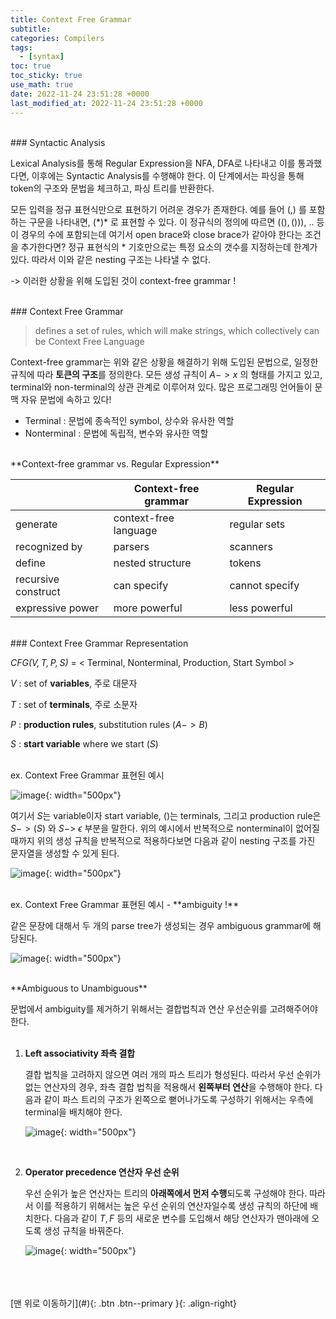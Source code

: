 ```yaml
---
title: Context Free Grammar
subtitle: 
categories: Compilers
tags:
  - [syntax]
toc: true
toc_sticky: true
use_math: true
date: 2022-11-24 23:51:28 +0000
last_modified_at: 2022-11-24 23:51:28 +0000
---
```


<br/>
### Syntactic Analysis

Lexical Analysis를 통해 Regular Expression을 NFA, DFA로 나타내고 이를 통과했다면, 이후에는 Syntactic Analysis를 수행해야 한다. 이 단계에서는 파싱을 통해 token의 구조와 문법을 체크하고,  파싱 트리를 반환한다. 

모든 입력을 정규 표현식만으로 표현하기 어려운 경우가 존재한다. 예를 들어 ${ ( , ) }$ 를 포함하는 구문을 나타내면, $($\*$)$\* 로 표현할 수 있다. 이 정규식의 정의에 따르면 $((), ()))$, .. 등이 경우의 수에 포함되는데 여기서 open brace와 close brace가 같아야 한다는 조건을 추가한다면?  정규 표현식의 \* 기호만으로는 특정 요소의 갯수를 지정하는데 한계가 있다. 따라서 이와 같은 nesting 구조는 나타낼 수 없다.

-> 이러한 상황을 위해 도입된 것이 context-free grammar !


<br/>
### Context Free Grammar

> defines a set of rules, which will make strings, which collectively can be Context Free Language
> 

Context-free grammar는 위와 같은 상황을 해결하기 위해 도입된 문법으로, 일정한 규칙에 따라 **토큰의 구조**를 정의한다. 모든 생성 규칙이 $A -> x$ 의 형태를 가지고 있고, terminal와 non-terminal의 상관 관계로 이루어져 있다. 많은 프로그래밍 언어들이 문맥 자유 문법에 속하고 있다!

- Terminal : 문법에 종속적인 symbol, 상수와 유사한 역할
- Nonterminal : 문법에 독립적, 변수와 유사한 역할

<br/>
**Context-free grammar vs. Regular Expression**

|  | Context-free grammar | Regular Expression |
| --- | --- | --- |
| generate | context-free language | regular sets |
| recognized by | parsers | scanners |
| define | nested structure | tokens |
| recursive construct | can specify  | cannot specify  |
| expressive power | more powerful | less powerful |


<br/>
### Context Free Grammar Representation

*$CFG(V, T, P, S)$* = < Terminal, Nonterminal, Production, Start Symbol >

 $V$ : set of **variables**, 주로 대문자

 $T$ : set of **terminals**, 주로 소문자 

 $P$ : **production rules**,  substitution rules ($A -> B$)

 $S$ : **start variable** where we start ($S$)

<br/>
 ex. Context Free Grammar 표현된 예시

![image](https://user-images.githubusercontent.com/86834982/205468439-c90f8942-18ab-48ec-89de-9365b2014f9f.png){: width="500px"} 

여기서 $S$는 variable이자 start variable, $()$는 terminals, 그리고 production rule은 $S -> (S)$ 와 $S ->$ $\epsilon$ 부분을 말한다. 위의 예시에서 반복적으로 nonterminal이 없어질 때까지 위의 생성 규칙을 반복적으로 적용하다보면 다음과 같이 nesting 구조를 가진 문자열을 생성할 수 있게 된다. 

![image](https://user-images.githubusercontent.com/86834982/205468440-e8a032ac-3805-46ad-9b97-f7f4d833e855.png){: width="500px"} 
  
<br/>
ex. Context Free Grammar 표현된 예시 - **ambiguity !**

같은 문장에 대해서 두 개의 parse tree가 생성되는 경우 ambiguous grammar에 해당된다. 

![image](https://user-images.githubusercontent.com/86834982/205468438-0f346493-b194-486d-a7c2-c9eca06720a9.png){: width="500px"} 

  
<br/>
**Ambiguous to Unambiguous**

문법에서 ambiguity를 제거하기 위해서는 결합법칙과 연산 우선순위를 고려해주어야 한다.  
    <br/>
1. **Left associativity 좌측 결합**
    
    결합 법칙을 고려하지 않으면 여러 개의 파스 트리가 형성된다. 따라서 우선 순위가 없는 연산자의 경우, 좌측 결합 법칙을 적용해서 **왼쪽부터 연산**을 수행해야 한다. 다음과 같이 파스 트리의 구조가 왼쪽으로 뻗어나가도록 구성하기 위해서는 우측에 terminal을 배치해야 한다. 
    
    ![image](https://user-images.githubusercontent.com/86834982/205468442-a14ae9c6-614a-47bd-bd1f-46367783ae05.png){: width="500px"} 

    <br/>
2. **Operator precedence 연산자 우선 순위**
    
    우선 순위가 높은 연산자는 트리의 **아래쪽에서 먼저 수행**되도록 구성해야 한다. 따라서 이를 적용하기 위해서는 높은 우선 순위의 연산자일수록 생성 규칙의 하단에 배치한다. 다음과 같이 $T, F$ 등의 새로운 변수를 도입해서 해당 연산자가 맨아래에 오도록 생성 규칙을 바꿔준다. 
    
    ![image](https://user-images.githubusercontent.com/86834982/205468441-879c150a-08fb-4879-9951-d9eb18d88eb4.png){: width="500px"} 


<br/>   
<br/><br/>
[맨 위로 이동하기](#){: .btn .btn--primary }{: .align-right}
